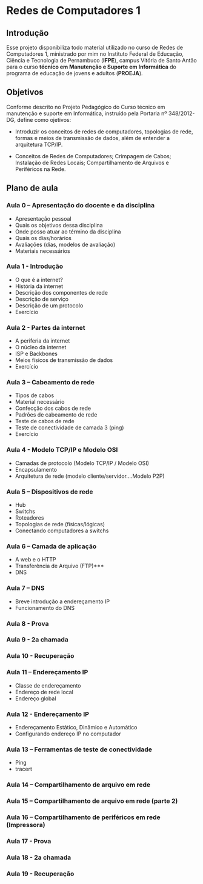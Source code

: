 # Redes de Computadores 1
## Introdução
Esse projeto disponibiliza todo material utilizado no curso de Redes de Computadores 1, ministrado por mim no Instituto Federal de Educação, Ciência e Tecnologia de Pernambuco (**IFPE**), campus Vitória de Santo Antão para o curso **técnico em Manutenção e Suporte em Informática** do programa de educação de jovens e adultos (**PROEJA**).

## Objetivos

Conforme descrito no Projeto Pedagógico do Curso técnico em manutenção e suporte em Informática, instruído pela Portaria nº 348/2012-DG, define como ojetivos:

- Introduzir os conceitos de redes de computadores, topologias de rede, formas e meios de transmissão de dados, além de entender a arquitetura TCP/IP.

- Conceitos de Redes de Computadores; Crimpagem de Cabos; Instalação de Redes Locais; Compartilhamento de Arquivos e Periféricos na Rede.

## Plano de aula

### Aula 0 – Apresentação do docente e da disciplina
- Apresentação pessoal
- Quais os objetivos dessa disciplina
- Onde posso atuar ao término da disciplina
- Quais os dias/horários
- Avaliações (dias, modelos de avaliação)
- Materiais necessários

### Aula 1 - Introdução
- O que é a internet?
- História da internet
- Descrição dos componentes de rede
- Descrição de serviço
- Descrição de um protocolo
- Exercício

### Aula 2 - Partes da internet
- A periferia da internet
- O núcleo da internet
- ISP e Backbones
- Meios físicos de transmissão de dados
- Exercício

### Aula 3 – Cabeamento de rede
- Tipos de cabos
- Material necessário
- Confecção dos cabos de rede
- Padrões de cabeamento de rede
- Teste de cabos de rede
- Teste de conectividade de camada 3 (ping)
- Exercício

### Aula 4 - Modelo TCP/IP e Modelo OSI
- Camadas de protocolo (Modelo TCP/IP / Modelo OSI)
- Encapsulamento
- Arquitetura de rede (modelo cliente/servidor….Modelo P2P)

### Aula 5 – Dispositivos de rede
- Hub
- Switchs
- Roteadores
- Topologias de rede (físicas/lógicas)
- Conectando computadores a switchs

### Aula 6 – Camada de aplicação
- A web e o HTTP
- Transferência de Arquivo (FTP)***
- DNS

### Aula 7 – DNS
- Breve introdução a endereçamento IP
- Funcionamento do DNS

### Aula 8 - Prova

### Aula 9 - 2a chamada

### Aula 10 - Recuperação

### Aula 11 – Endereçamento IP
- Classe de endereçamento
- Endereço de rede local
- Endereço global

### Aula 12 - Endereçamento IP
- Endereçamento Estático, Dinâmico e Automático
- Configurando endereço IP no computador

### Aula 13 – Ferramentas de teste de conectividade
- Ping
- tracert

### Aula 14 – Compartilhamento de arquivo em rede

### Aula 15 – Compartilhamento de arquivo em rede (parte 2)

### Aula 16 – Compartilhamento de periféricos em rede (Impressora)

### Aula 17 - Prova

### Aula 18 - 2a chamada

### Aula 19 - Recuperação
